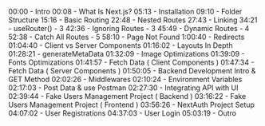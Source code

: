 00:00 - Intro
00:08 - What Is Next.js?
05:13 - Installation
09:10 - Folder Structure
15:16 - Basic Routing
22:48 - Nested Routes
27:43 - Linking
34:21 - useRouter() - 3
42:36 - Ignoring Routes - 3
45:49 - Dynamic Routes - 4
52:38 - Catch All Routes - 5
58:10 - Page Not Found
1:00:40 - Redirects
01:04:40 - Client vs Server Components
01:16:02 - Layouts In Depth
01:28:21 - generateMetaData
01:32:09 - Image Optimizations
01:39:09 - Fonts Optimizations
01:41:57 - Fetch Data ( Client Components )
01:47:34 - Fetch Data ( Server Components )
01:50:05 - Backend Development Intro & GET Method
02:02:26 - Middlewares
02:10:24 -  Environment Variables
02:17:03 - Post Data & use Postman
02:27:30 - Integrating API with UI
02:39:44 - Fake Users Management Project ( Backend )
03:16:22 - Fake Users Management Project ( Frontend )
03:56:26 - NextAuth Project Setup
04:07:02 - User Registrations
04:37:03 - User Login
05:03:19 - Outro
